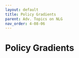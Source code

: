 ```yaml
---
layout: default
title: Policy Gradients
parent: Adv. Topics on NLG
nav_order: 4-08-06
---
```


# Policy Gradients

